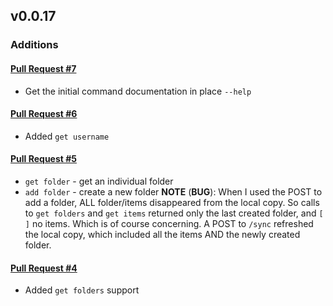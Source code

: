 ## v0.0.17

### Additions

#### [Pull Request #7](https://github.com/Maahsome/bwca/pull/7)

- Get the initial command documentation in place `--help`

#### [Pull Request #6](https://github.com/Maahsome/bwca/pull/6)

- Added `get username` 

#### [Pull Request #5](https://github.com/Maahsome/bwca/pull/5)

- `get folder` - get an individual folder
- `add folder` - create a new folder
**NOTE** (__BUG__): When I used the POST to add a folder, ALL folder/items disappeared from the local copy.  So calls to `get folders` and `get items` returned only the last created folder, and `[ ]` no items.  Which is of course concerning.  A POST to `/sync` refreshed the local copy, which included all the items AND the newly created folder. 

#### [Pull Request #4](https://github.com/Maahsome/bwca/pull/4)

- Added `get folders` support

